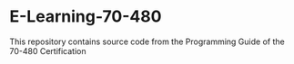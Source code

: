 E-Learning-70-480
=================

This repository contains source code from the Programming Guide of the 70-480 Certification
